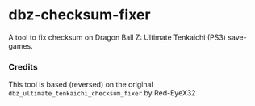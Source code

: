 # dbz-checksum-fixer

A tool to fix checksum on Dragon Ball Z: Ultimate Tenkaichi (PS3) save-games.

### Credits

This tool is based (reversed) on the original `dbz_ultimate_tenkaichi_checksum_fixer` by Red-EyeX32
